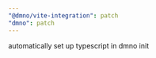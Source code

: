 ```yaml
---
"@dmno/vite-integration": patch
"dmno": patch
---
```


automatically set up typescript in dmno init

